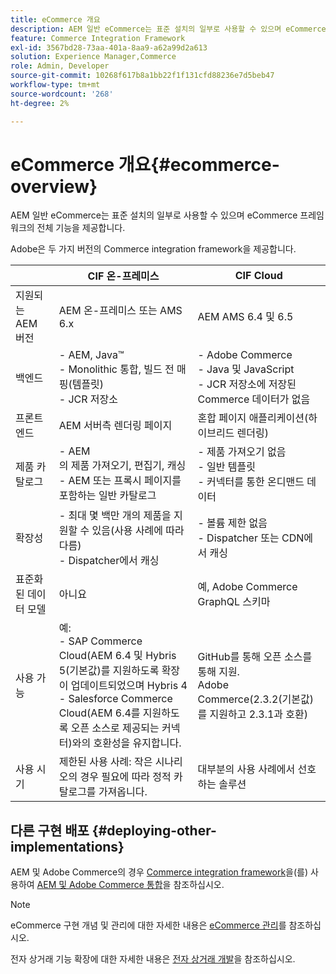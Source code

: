 ```yaml
---
title: eCommerce 개요
description: AEM 일반 eCommerce는 표준 설치의 일부로 사용할 수 있으며 eCommerce 프레임워크의 전체 기능을 제공합니다.
feature: Commerce Integration Framework
exl-id: 3567bd28-73aa-401a-8aa9-a62a99d2a613
solution: Experience Manager,Commerce
role: Admin, Developer
source-git-commit: 10268f617b8a1bb22f1f131cfd88236e7d5beb47
workflow-type: tm+mt
source-wordcount: '268'
ht-degree: 2%

---
```


# eCommerce 개요{#ecommerce-overview}

AEM 일반 eCommerce는 표준 설치의 일부로 사용할 수 있으며 eCommerce 프레임워크의 전체 기능을 제공합니다.

Adobe은 두 가지 버전의 Commerce integration framework을 제공합니다.

|                         | CIF 온-프레미스 | CIF Cloud |
|-------------------------|--------------------------------------------------------------------------------------------------------------------------------------------------------------------------------------------------------|------------------------------------------------------------------------------------------------------------------------|
| 지원되는 AEM 버전 | AEM 온-프레미스 또는 AMS 6.x | AEM AMS 6.4 및 6.5 |
| 백엔드 | - AEM, Java™ <br> - Monolithic 통합, 빌드 전 매핑(템플릿)<br> - JCR 저장소 | - Adobe Commerce <br>- Java 및 JavaScript <br>- JCR 저장소에 저장된 Commerce 데이터가 없음 |
| 프론트엔드 | AEM 서버측 렌더링 페이지 | 혼합 페이지 애플리케이션(하이브리드 렌더링) |
| 제품 카탈로그 | - AEM <br>의 제품 가져오기, 편집기, 캐싱 - AEM 또는 프록시 페이지를 포함하는 일반 카탈로그 | - 제품 가져오기 없음 <br>- 일반 템플릿 <br>- 커넥터를 통한 온디맨드 데이터 |
| 확장성 | - 최대 몇 백만 개의 제품을 지원할 수 있음(사용 사례에 따라 다름) <br> - Dispatcher에서 캐싱 | - 볼륨 제한 없음 <br>- Dispatcher 또는 CDN에서 캐싱 |
| 표준화된 데이터 모델 | 아니요 | 예, Adobe Commerce GraphQL 스키마 |
| 사용 가능 | 예:<br> - SAP Commerce Cloud(AEM 6.4 및 Hybris 5(기본값)를 지원하도록 확장이 업데이트되었으며 Hybris 4 <br>- Salesforce Commerce Cloud(AEM 6.4를 지원하도록 오픈 소스로 제공되는 커넥터)와의 호환성을 유지합니다. | GitHub를 통해 오픈 소스를 통해 지원. <br> Adobe Commerce(2.3.2(기본값)를 지원하고 2.3.1과 호환) |
| 사용 시기 | 제한된 사용 사례: 작은 시나리오의 경우 필요에 따라 정적 카탈로그를 가져옵니다. | 대부분의 사용 사례에서 선호하는 솔루션 |


## 다른 구현 배포 {#deploying-other-implementations}

AEM 및 Adobe Commerce의 경우 [Commerce integration framework](/help/commerce/cif/introduction.md)을(를) 사용하여 [AEM 및 Adobe Commerce 통합](/help/commerce/cif/integrating/magento.md)을 참조하십시오.

>[!NOTE]
>
>eCommerce 구현 개념 및 관리에 대한 자세한 내용은 [eCommerce 관리](/help/commerce/cif-classic/administering/ecommerce.md)를 참조하십시오.
>
>전자 상거래 기능 확장에 대한 자세한 내용은 [전자 상거래 개발](/help/commerce/cif-classic/developing/ecommerce.md)을 참조하십시오.
